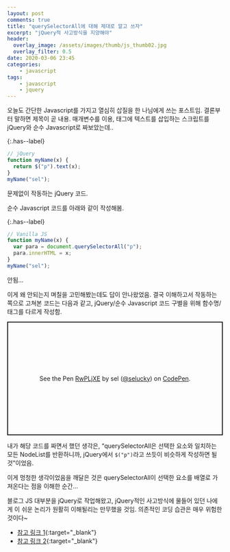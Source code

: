 ```yaml
---
layout: post
comments: true
title: "querySelectorAll에 대해 제대로 알고 쓰자"
excerpt: "jQuery적 사고방식을 지양해야"
header:
  overlay_image: /assets/images/thumb/js_thumb02.jpg
  overlay_filter: 0.5
date: 2020-03-06 23:45
categories:
    - javascript
tags:
    - javascript
    - jquery
---
```

오늘도 간단한 Javascript를 가지고 열심히 삽질을 한 나님에게 쓰는 포스트임. 결론부터 말하면 제목이 곧 내용. 매개변수를 이용, 태그에 텍스트를 삽입하는 스크립트를 jQuery와 순수 Javascript로 짜보았는데..

{:.has--label}
```javascript
// jQuery
function myName(x) {
  return $("p").text(x);
}
myName("sel");
```
문제없이 작동하는 jQuery 코드.

순수 Javascript 코드를 아래와 같이 작성해봄.

{:.has--label}
```javascript
// Vanilla JS
function myName(x) {
  var para = document.querySelectorAll("p");
  para.innerHTML = x;
}
myName("sel");
```
안됨...

이게 왜 안되는지 며칠을 고민해봤는데도 답이 안나왔었음. 결국 이해하고서 작동하는 쪽으로 고쳐본 코드는 다음과 같고, jQuery/순수 Javascript 코드 구별을 위해 함수명/태그를 다르게 작성함.

<p class="codepen" data-height="265" data-theme-id="default" data-default-tab="js,result" data-user="selucky" data-slug-hash="RwPLjXE" style="height: 265px; box-sizing: border-box; display: flex; align-items: center; justify-content: center; border: 2px solid; margin: 1em 0; padding: 1em;" data-pen-title="RwPLjXE">
  <span>See the Pen <a href="https://codepen.io/selucky/pen/RwPLjXE">
  RwPLjXE</a> by sel (<a href="https://codepen.io/selucky">@selucky</a>)
  on <a href="https://codepen.io">CodePen</a>.</span>
</p>
<script async src="https://static.codepen.io/assets/embed/ei.js"></script>

내가 해당 코드를 짜면서 했던 생각은, &ldquo;querySelectorAll은 선택한 요소와 일치하는 모든 NodeList를 반환하니까, jQuery에서 <code>$("p")</code>라고 쓰듯이 비슷하게 작성하면 될 것&rdquo;이었음.

이게 멍청한 생각이었음을 깨달은 것은 querySelectorAll이 선택한 요소를 배열로 가져온다는 점을 이해한 순간...

블로그 JS 대부분을 jQuery로 작업해왔고, jQuery적인 사고방식에 물들어 있던 나에게 이 쉬운 논리가 원활히 이해될리는 만무했을 것임. 의존적인 코딩 습관은 매우 위험한 것이다~

* [참고 링크 1](https://developer.mozilla.org/ko/docs/Web/API/Document/querySelectorAll){:target="_blank"}
* [참고 링크 2](https://developer.mozilla.org/ko/docs/Web/API/NodeList){:target="_blank"}